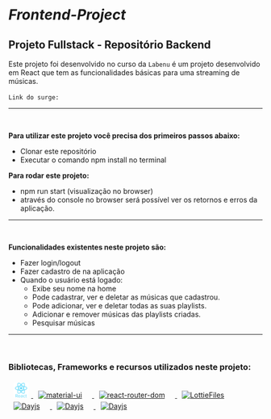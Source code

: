 # _Frontend-Project_ 

## Projeto Fullstack - Repositório Backend

Este projeto foi desenvolvido no curso da `Labenu` é um projeto desenvolvido em React que tem as funcionalidades básicas para uma streaming de músicas.

`Link do surge:`

***
<br/>

**Para utilizar este projeto você precisa dos primeiros passos abaixo:**

- Clonar este repositório
- Executar o comando npm install no terminal

**Para rodar este projeto:**
- npm run start (visualização no browser)
- através do console no browser será possível ver os retornos e erros da aplicação.

*** 
<br/>

**Funcionalidades existentes neste projeto são:** 
<br/>

- Fazer login/logout
- Fazer cadastro de na aplicação
- Quando o usuário está logado:
  * Exibe seu nome na home
  * Pode cadastrar, ver e deletar as músicas que cadastrou.
  * Pode adicionar, ver e deletar todas as suas playlists.
  * Adicionar e remover músicas das playlists criadas.
  * Pesquisar músicas

***
<br/>

### Bibliotecas, Frameworks e recursos utilizados neste projeto:

<div style="margin-top: 2%;">
   <a href="https://pt-br.reactjs.org/">
      <img src="https://raw.githubusercontent.com/devicons/devicon/master/icons/react/react-original-wordmark.svg" alt="react" width="30" height="30" style="margin: 5px 5px 0 10px"/>
   </a>
   <a href="https://material-ui.com/">
      <img src="https://img.icons8.com/color/material-ui.png" alt="material-ui" width="30" height="30" style="margin: 5px 20px 0 10px"/>
   </a>
   <a href="https://reactrouter.com/web/guides/quick-start">
      <img src="https://raw.githubusercontent.com/maman/react-router-legacy/HEAD/logo/vertical@2x.png" alt="react-router-dom" width="60" height="30" style="margin: 5px 20px 0 10px"/>
   </a>
   <a href="https://lottiefiles.com/">
      <img src="https://upload.wikimedia.org/wikipedia/commons/1/1f/LottieFiles_logo.svg" alt="LottieFiles" width="85" height="30" style="margin: 5px 20px 0 10px"/>
   </a>
   <a href="https://www.npmjs.com/package/dayjs">
      <img src="https://user-images.githubusercontent.com/17680888/39081119-3057bbe2-456e-11e8-862c-646133ad4b43.png" alt="Dayjs" width="65" height="25" style="margin: 5px 20px 0 10px"/>
   </a>
   <a href="https://www.npmjs.com/package/axios">
      <img src="https://upload.wikimedia.org/wikipedia/commons/thumb/3/35/Axios_logo_%282017%29.svg/1200px-Axios_logo_%282017%29.svg.png" alt="Dayjs" width="60" height="20" style="margin: 5px 20px 0 10px"/>
   </a>
   <a href="https://styled-components.com/docs/advanced">
      <img src="https://raw.githubusercontent.com/styled-components/brand/master/styled-components.png" alt="Dayjs" width="45" height="55" style="margin: 5px 20px 0 10px"/>
   </a>

</div>




